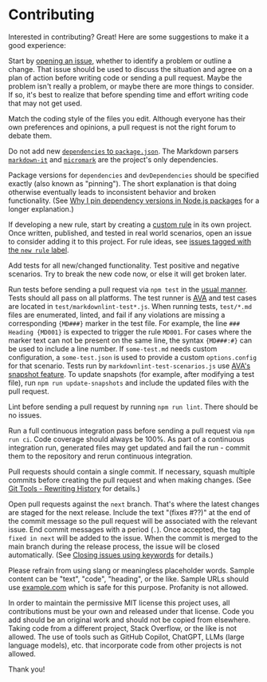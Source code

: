# Contributing

Interested in contributing? Great! Here are some suggestions to make it a good
experience:

Start by [opening an issue](https://github.com/DavidAnson/markdownlint/issues),
whether to identify a problem or outline a change. That issue should be used to
discuss the situation and agree on a plan of action before writing code or
sending a pull request. Maybe the problem isn't really a problem, or maybe there
are more things to consider. If so, it's best to realize that before spending
time and effort writing code that may not get used.

Match the coding style of the files you edit. Although everyone has their own
preferences and opinions, a pull request is not the right forum to debate them.

Do not add new [`dependencies` to `package.json`][dependencies]. The Markdown
parsers [`markdown-it`][markdown-it] and [`micromark`][micromark] are the
project's only dependencies.

Package versions for `dependencies` and `devDependencies` should be specified
exactly (also known as "pinning"). The short explanation is that doing otherwise
eventually leads to inconsistent behavior and broken functionality. (See [Why I
pin dependency versions in Node.js packages][version-pinning] for a longer
explanation.)

If developing a new rule, start by creating a [custom rule][custom-rules] in its
own project. Once written, published, and tested in real world scenarios, open
an issue to consider adding it to this project. For rule ideas, see [issues
tagged with the `new rule` label][new-rule].

Add tests for all new/changed functionality. Test positive and negative
scenarios. Try to break the new code now, or else it will get broken later.

Run tests before sending a pull request via `npm test` in the [usual
manner][npm-scripts]. Tests should all pass on all platforms. The test runner is
[AVA][ava] and test cases are located in `test/markdownlint-test*.js`. When
running tests, `test/*.md` files are enumerated, linted, and fail if any
violations are missing a corresponding `{MD###}` marker in the test file. For
example, the line `### Heading {MD001}` is expected to trigger the rule `MD001`.
For cases where the marker text can not be present on the same line, the syntax
`{MD###:#}` can be used to include a line number. If `some-test.md` needs custom
configuration, a `some-test.json` is used to provide a custom `options.config`
for that scenario. Tests run by `markdownlint-test-scenarios.js` use [AVA's
snapshot feature][ava-snapshots]. To update snapshots (for example, after
modifying a test file), run `npm run update-snapshots` and include the updated
files with the pull request.

Lint before sending a pull request by running `npm run lint`. There should be no
issues.

Run a full continuous integration pass before sending a pull request via `npm
run ci`. Code coverage should always be 100%. As part of a continuous
integration run, generated files may get updated and fail the run - commit them
to the repository and rerun continuous integration.

Pull requests should contain a single commit. If necessary, squash multiple
commits before creating the pull request and when making changes. (See [Git
Tools - Rewriting History][rewriting-history] for details.)

Open pull requests against the `next` branch. That's where the latest changes
are staged for the next release. Include the text "(fixes #??)" at the end of
the commit message so the pull request will be associated with the relevant
issue. End commit messages with a period (`.`). Once accepted, the tag `fixed in
next` will be added to the issue. When the commit is merged to the main branch
during the release process, the issue will be closed automatically. (See
[Closing issues using keywords][closing-keywords] for details.)

Please refrain from using slang or meaningless placeholder words. Sample content
can be "text", "code", "heading", or the like. Sample URLs should use
[example.com][example-com] which is safe for this purpose. Profanity is not
allowed.

In order to maintain the permissive MIT license this project uses, all
contributions must be your own and released under that license. Code you add
should be an original work and should not be copied from elsewhere. Taking code
from a different project, Stack Overflow, or the like is not allowed. The use of
tools such as GitHub Copilot, ChatGPT, LLMs (large language models), etc. that
incorporate code from other projects is not allowed.

Thank you!

[ava]: https://github.com/avajs/ava
[ava-snapshots]: https://github.com/avajs/ava/blob/main/docs/04-snapshot-testing.md
[closing-keywords]: https://help.github.com/articles/closing-issues-using-keywords/
[custom-rules]: doc/CustomRules.md
[dependencies]: https://docs.npmjs.com/files/package.json#dependencies
[example-com]: https://en.wikipedia.org/wiki/Example.com
[markdown-it]: https://www.npmjs.com/package/markdown-it
[micromark]: https://www.npmjs.com/package/micromark
[new-rule]: https://github.com/DavidAnson/markdownlint/labels/new%20rule
[npm-scripts]: https://docs.npmjs.com/misc/scripts
[rewriting-history]: https://git-scm.com/book/en/v2/Git-Tools-Rewriting-History
[version-pinning]: https://dlaa.me/blog/post/versionpinning

